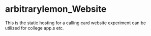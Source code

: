 # arbitrarylemon_Website
This is the static hosting for a calling card website experiment
can be utilized for college app.s etc.
